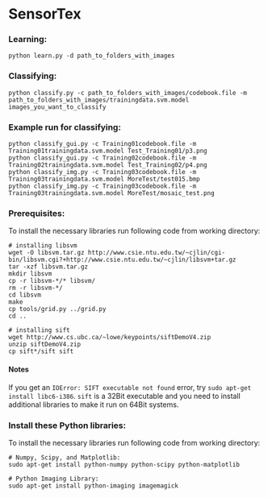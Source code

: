 # SensorTex

### Learning:
    python learn.py -d path_to_folders_with_images 

### Classifying:
    python classify.py -c path_to_folders_with_images/codebook.file -m path_to_folders_with_images/trainingdata.svm.model images_you_want_to_classify

### Example run for classifying:
    python classify_gui.py -c Training01codebook.file -m Training01trainingdata.svm.model Test_Training01/p3.png
    python classify_gui.py -c Training02codebook.file -m Training02trainingdata.svm.model Test_Training02/p4.png
    python classify_img.py -c Training03codebook.file -m Training03trainingdata.svm.model MoreTest/test015.bmp 
    python classify_img.py -c Training03codebook.file -m Training03trainingdata.svm.model MoreTest/mosaic_test.png


### Prerequisites:

To install the necessary libraries run following code from working directory:

    # installing libsvm
    wget -O libsvm.tar.gz http://www.csie.ntu.edu.tw/~cjlin/cgi-bin/libsvm.cgi?+http://www.csie.ntu.edu.tw/~cjlin/libsvm+tar.gz
    tar -xzf libsvm.tar.gz
    mkdir libsvm
    cp -r libsvm-*/* libsvm/
    rm -r libsvm-*/
    cd libsvm
    make
    cp tools/grid.py ../grid.py
    cd ..
    
    # installing sift
    wget http://www.cs.ubc.ca/~lowe/keypoints/siftDemoV4.zip
    unzip siftDemoV4.zip
    cp sift*/sift sift
    

#### Notes
If you get an `IOError: SIFT executable not found` error, try `sudo apt-get install libc6-i386`. `sift` is a 32Bit executable and you need to install additional libraries to make it run on 64Bit systems.
    
### Install these Python libraries:

To install the necessary libraries run following code from working directory:

    # Numpy, Scipy, and Matplotlib:
    sudo apt-get install python-numpy python-scipy python-matplotlib
    
    # Python Imaging Library:
    sudo apt-get install python-imaging imagemagick
